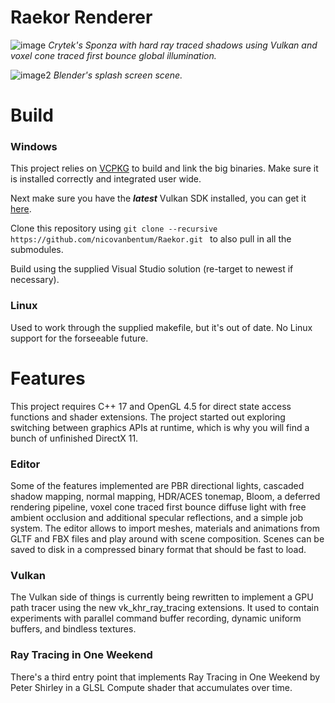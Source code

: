 # Raekor Renderer

![image](https://i.imgur.com/2PCUuBm.png)
*Crytek's Sponza with hard ray traced shadows using Vulkan and voxel cone traced first bounce global illumination.*

![image2](https://i.imgur.com/htxWnRu.png)
*Blender's splash screen scene.*

# Build

### Windows
This project relies on [VCPKG](https://github.com/microsoft/vcpkg) to build and link the big binaries. Make sure it is installed correctly and integrated user wide.

Next make sure you have the _**latest**_ Vulkan SDK installed, you can get it [here](https://vulkan.lunarg.com/sdk/home#sdk/downloadConfirm/latest/windows/vulkan-sdk.exe).

Clone this repository using
```git clone --recursive https://github.com/nicovanbentum/Raekor.git ``` to also pull in all the submodules.

Build using the supplied Visual Studio solution (re-target to newest if necessary).

### Linux
Used to work through the supplied makefile, but it's out of date. No Linux support for the forseeable future.

# Features
This project requires C++ 17 and OpenGL 4.5 for direct state access functions and shader extensions. The project started out exploring switching between graphics APIs at runtime, which is why you will find a bunch of unfinished DirectX 11.

### Editor
 Some of the features implemented are PBR directional lights, cascaded shadow mapping, normal mapping, 
HDR/ACES tonemap, Bloom, a deferred rendering pipeline, voxel cone traced first bounce diffuse light with free ambient occlusion and additional specular reflections, and a simple job system. The editor allows to import meshes, materials and animations from GLTF and FBX files and play around with scene composition. Scenes can be saved to disk in a compressed binary format that should be fast to load.

### Vulkan
The Vulkan side of things is currently being rewritten to implement a GPU path tracer using the new vk_khr_ray_tracing extensions. It used to contain experiments with parallel command buffer recording, dynamic uniform buffers, and bindless textures.

### Ray Tracing in One Weekend
There's a third entry point that implements Ray Tracing in One Weekend by Peter Shirley in a GLSL Compute shader that accumulates over time. 
